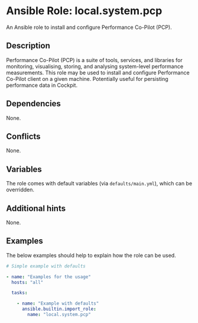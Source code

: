 # Ansible Role: local.system.pcp
An Ansible role to install and configure Performance Co-Pilot (PCP).

## Description
Performance Co-Pilot (PCP) is a suite of tools, services, and libraries for monitoring, visualising, storing, and analysing system-level performance measurements.  This role may be used to install and configure Performance Co-Pilot client on a given machine. Potentially useful for persisting performance data in Cockpit.

## Dependencies
None.

## Conflicts
None.

## Variables
The role comes with default variables (via `defaults/main.yml`), which can be overridden.

## Additional hints
None.

## Examples
The below examples should help to explain how the role can be used.

```yaml
# Simple example with defaults

- name: "Examples for the usage"
  hosts: "all"

  tasks:

    - name: "Example with defaults"
      ansible.builtin.import_role:
        name: "local.system.pcp"
```

